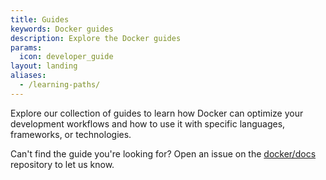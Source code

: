 ```yaml
---
title: Guides
keywords: Docker guides
description: Explore the Docker guides
params:
  icon: developer_guide
layout: landing
aliases:
  - /learning-paths/
---
```


Explore our collection of guides to learn how Docker can optimize your
development workflows and how to use it with specific languages, frameworks, or
technologies.

Can't find the guide you're looking for? Open an issue on the
[docker/docs](https://github.com/docker/docs/issues/new) repository to let us
know.
